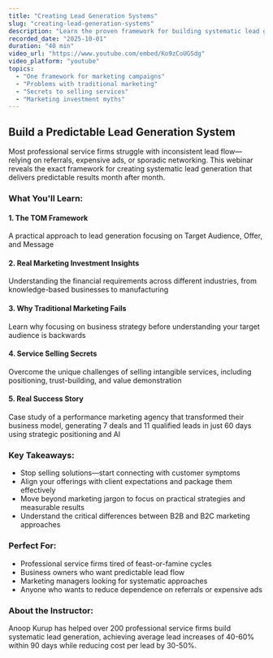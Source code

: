 ```yaml
---
title: "Creating Lead Generation Systems"
slug: "creating-lead-generation-systems"
description: "Learn the proven framework for building systematic lead generation that delivers predictable results without relying on referrals or paid ads."
recorded_date: "2025-10-01"
duration: "40 min"
video_url: "https://www.youtube.com/embed/Ko9zCoUGSdg"
video_platform: "youtube"
topics:
  - "One framework for marketing campaigns"
  - "Problems with traditional marketing"
  - "Secrets to selling services"
  - "Marketing investment myths"
---
```


## Build a Predictable Lead Generation System

Most professional service firms struggle with inconsistent lead flow—relying on referrals, expensive ads, or sporadic networking. This webinar reveals the exact framework for creating systematic lead generation that delivers predictable results month after month.

### What You'll Learn:

#### 1. The TOM Framework  
A practical approach to lead generation focusing on Target Audience, Offer, and Message

#### 2. Real Marketing Investment Insights 
Understanding the financial requirements across different industries, from knowledge-based businesses to manufacturing

#### 3. Why Traditional Marketing Fails
Learn why focusing on business strategy before understanding your target audience is backwards

#### 4. Service Selling Secrets
Overcome the unique challenges of selling intangible services, including positioning, trust-building, and value demonstration

#### 5. Real Success Story
Case study of a performance marketing agency that transformed their business model, generating 7 deals and 11 qualified leads in just 60 days using strategic positioning and AI


### Key Takeaways:

- Stop selling solutions—start connecting with customer symptoms
- Align your offerings with client expectations and package them effectively
- Move beyond marketing jargon to focus on practical strategies and measurable results
- Understand the critical differences between B2B and B2C marketing approaches

### Perfect For:

- Professional service firms tired of feast-or-famine cycles
- Business owners who want predictable lead flow
- Marketing managers looking for systematic approaches
- Anyone who wants to reduce dependence on referrals or expensive ads

### About the Instructor:

Anoop Kurup has helped over 200 professional service firms build systematic lead generation, achieving average lead increases of 40-60% within 90 days while reducing cost per lead by 30-50%.
